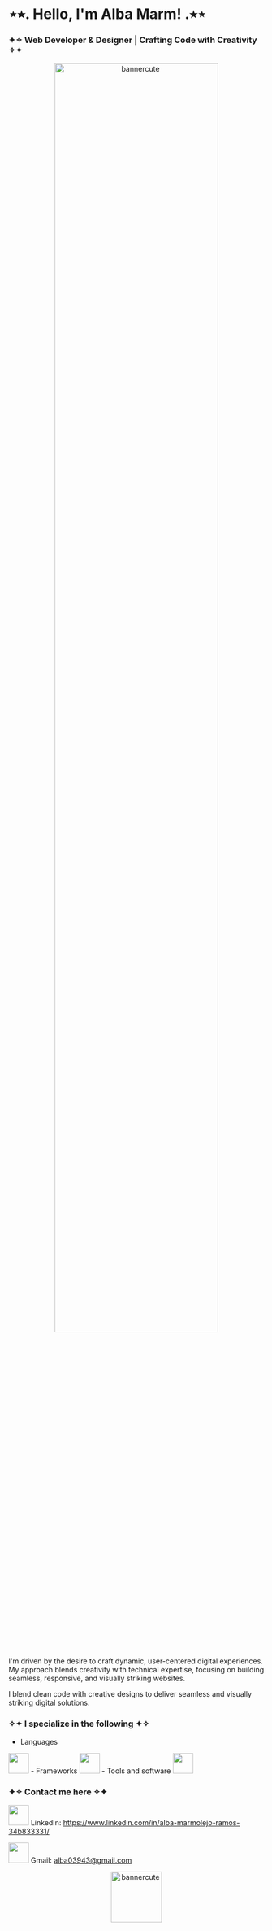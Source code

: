 # ⋆⭒. Hello, I'm Alba Marm! .⭒⋆
### ✦✧ Web Developer & Designer | Crafting Code with Creativity ✧✦

<p align="center">
  <img src="https://i.pinimg.com/736x/f5/93/6f/f5936feadb6612738d438663a17ac55f.jpg" alt="bannercute" style="width: 80%; height: auto; object-fit: cover;" />
</p>
I'm driven by the desire to craft dynamic, user-centered digital experiences. My approach blends creativity with technical expertise, focusing on building seamless, responsive, and visually striking websites.

I blend clean code with creative designs to deliver seamless and visually striking digital solutions.

### ✧✦  I specialize in the following ✦✧
- Languages  
<img src="https://skillicons.dev/icons?i=js,html,css,php,java,react,nodejs" height="40"/>
- Frameworks  
<img src="https://skillicons.dev/icons?i=laravel,docker,tailwind,spring" height="40"/>
- Tools and software  
<img src="https://skillicons.dev/icons?i=idea,vscode,windows,linux,ubuntu,mysql,aws,photoshop" height="40"/>
 
### ✦✧  Contact me here ✧✦
<img src="https://skillicons.dev/icons?i=linkedin" height="40"/> LinkedIn:  https://www.linkedin.com/in/alba-marmolejo-ramos-34b833331/

<img src="https://skillicons.dev/icons?i=gmail" height="40"/> Gmail: alba03943@gmail.com

<p align="center">
  <img src="https://tamagotchi-official.com/mx/series/connection/images/top/chara/img_07.png" alt="bannercute" style="width: 100px; height: auto;" />
</p>
